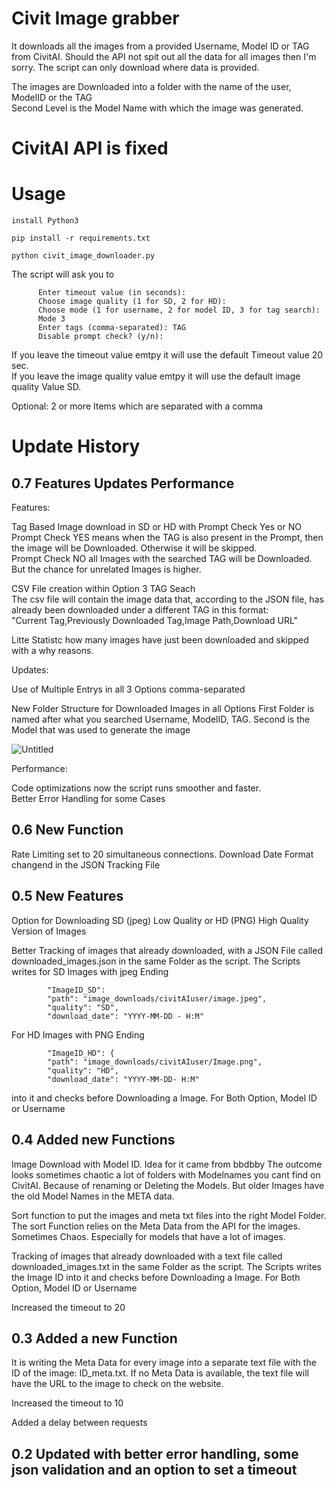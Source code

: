 # Civit Image grabber

It downloads all the images from a provided Username, Model ID or TAG from CivitAI. 
Should the API not spit out all the data for all images then I'm sorry. 
The script can only download where data is provided.

The images are Downloaded into a folder with the name of the user, ModelID or the TAG <br /> 
Second Level is the Model Name with which the image was generated.


# CivitAI API is fixed

# Usage 
```
install Python3
```
```
pip install -r requirements.txt
```
```
python civit_image_downloader.py
```
The script  will ask you to 

          Enter timeout value (in seconds): 
          Choose image quality (1 for SD, 2 for HD): 
          Choose mode (1 for username, 2 for model ID, 3 for tag search): 
          Mode 3 
          Enter tags (comma-separated): TAG
          Disable prompt check? (y/n):

                        
If you leave the timeout value emtpy it will use the default Timeout value 20 sec. <br /> 
If you leave the image quality value emtpy it will use the default image quality Value SD.

Optional: 2 or more Items which are separated with a comma



# Update History

## 0.7 Features Updates Performance 

Features: <br /> 

Tag Based Image download in SD or HD with Prompt Check Yes or NO <br /> 
Prompt Check YES means when the TAG is also present in the Prompt, then the image will be Downloaded. Otherwise it will be skipped.<br /> 
Prompt Check NO all Images with the searched TAG will be Downloaded. But the chance for unrelated Images is higher.<br /> 

CSV File creation within Option 3 TAG Seach  
The csv file will contain the image data that, according to the JSON file, has already been downloaded under a different TAG in this format: <br />
"Current Tag,Previously Downloaded Tag,Image Path,Download URL"  <br /> 

Litte Statistc how many images have just been downloaded and skipped with a why reasons.

Updates: <br /> 

Use of Multiple Entrys in all 3 Options comma-separated <br /> 

New Folder Structure for Downloaded Images in all Options First Folder is named after what you searched Username, ModelID, TAG. 
Second is the Model that was used to generate the image

![Untitled](https://github.com/Confuzu/CivitAI_Image_grabber/assets/133601702/fe49eb95-f1bc-4d96-80b6-c165d76d29e5)

Performance:

Code optimizations now the script runs smoother and faster. <br /> 
Better Error Handling for some Cases <br /> 


## 0.6 New Function

Rate Limiting set to 20 simultaneous connections. 
Download Date Format changend in the JSON Tracking File 


## 0.5 New Features 

Option for Downloading SD (jpeg) Low Quality or HD (PNG) High Quality Version of Images


Better Tracking of images that already downloaded, with a JSON File called downloaded_images.json in the same Folder as the script. The Scripts writes 
for SD Images with jpeg Ending
```
        "ImageID_SD": 
        "path": "image_downloads/civitAIuser/image.jpeg",
        "quality": "SD",
        "download_date": "YYYY-MM-DD - H:M"       
```
For HD Images with PNG Ending
```
        "ImageID_HD": {
        "path": "image_downloads/civitAIuser/Image.png",
        "quality": "HD",
        "download_date": "YYYY-MM-DD- H:M"
```
into it and checks before Downloading a Image. For Both Option, Model ID or Username


## 0.4 Added new Functions

Image Download with Model ID. Idea for it came from bbdbby 
The outcome looks sometimes chaotic a lot of folders with Modelnames you cant find on CivitAI. 
Because of renaming or Deleting the Models. But older Images have the old Model Names in the META data. 


Sort function to put the images and meta txt files into the right Model Folder. 
The sort Function relies on the Meta Data from the API for the images. Sometimes Chaos. 
Especially for models that have a lot of images.


Tracking of images that already downloaded with a text file called downloaded_images.txt in the same Folder as the script.
The Scripts writes the Image ID into  it and checks before Downloading a Image. 
For Both Option, Model ID or Username

Increased the timeout to 20

## 0.3 Added a new Function

It is writing the Meta Data for every image into a separate text file with  the ID of the image: ID_meta.txt.
If no Meta Data is available, the text file will have the URL to the image to check on the website.

Increased the timeout to 10

Added a delay between requests  
    
## 0.2 Updated with better error handling, some json validation and an option to set a timeout
